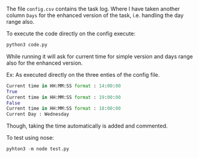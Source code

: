 The file `config.csv` contains the task log.
Where I have taken another column `Days` for the enhanced version of the task, i.e. handling the day range also.

To execute the code directly on the config execute:

```python
python3 code.py
```
While running it will ask for current time for simple version and days range also for the enhanced version.

Ex: As executed directly on the three enties of the config file.
```python
Current time in HH:MM:SS format : 14:00:00
True
Current time in HH:MM:SS format : 19:00:00
False
Current time in HH:MM:SS format : 18:00:00
Current Day : Wednesday
```
Though, taking the time automatically is added and commented.

To test using nose:
```python
pyhton3 -m node test.py
```
